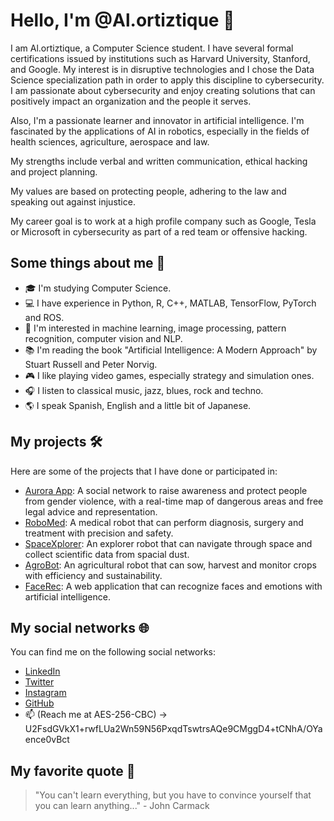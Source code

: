 # Hello, I'm @Al.ortiztique 👋

I am Al.ortiztique, a Computer Science student. I have several formal certifications issued by institutions such as Harvard University, Stanford, and Google. My interest is in disruptive technologies and I chose the Data Science specialization path in order to apply this discipline to cybersecurity. I am passionate about cybersecurity and enjoy creating solutions that can positively impact an organization and the people it serves.

Also, I'm a passionate learner and innovator in artificial intelligence. I'm fascinated by the applications of AI in robotics, especially in the fields of health sciences, agriculture, aerospace and law.

My strengths include verbal and written communication, ethical hacking and project planning.

My values are based on protecting people, adhering to the law and speaking out against injustice.

My career goal is to work at a high profile company such as Google, Tesla or Microsoft in cybersecurity as part of a red team or offensive hacking.

## Some things about me 🤖

- 🎓 I'm studying Computer Science.
- 💻 I have experience in Python, R, C++, MATLAB, TensorFlow, PyTorch and ROS.
- 🚀 I'm interested in machine learning, image processing, pattern recognition, computer vision and NLP.
- 📚 I'm reading the book "Artificial Intelligence: A Modern Approach" by Stuart Russell and Peter Norvig.
- 🎮 I like playing video games, especially strategy and simulation ones.
- 🎧 I listen to classical music, jazz, blues, rock and techno.
- 🌎 I speak Spanish, English and a little bit of Japanese.

## My projects 🛠️

Here are some of the projects that I have done or participated in:

- [Aurora App](https://linktr.ee/auroraapp): A social network to raise awareness and protect people from gender violence, with a real-time map of dangerous areas and free legal advice and representation.
- [RoboMed](https://): A medical robot that can perform diagnosis, surgery and treatment with precision and safety.
- [SpaceXplorer](https://): An explorer robot that can navigate through space and collect scientific data from spacial dust.
- [AgroBot](https://agrobot.com): An agricultural robot that can sow, harvest and monitor crops with efficiency and sustainability.
- [FaceRec](https://): A web application that can recognize faces and emotions with artificial intelligence.

## My social networks 🌐

You can find me on the following social networks:

- [LinkedIn](https://www.linkedin.com/in/Alortiztique)
- [Twitter](https://twitter.com/Alortiztique)
- [Instagram](https://www.instagram.com/Al.ortiztique)
- [GitHub](https://github.com/Alortiztique)
- 📫 (Reach me at AES-256-CBC) -> U2FsdGVkX1+rwfLUa2Wn59N56PxqdTswtrsAQe9CMggD4+tCNhA/OYaence0vBct

## My favorite quote 💬

> "You can't learn everything, but you have to convince yourself that you can learn anything..." - John Carmack


<!---
Alortiztique/Alortiztique is a ✨ special ✨ repository because its `README.md` (this file) appears on your GitHub profile.
You can click the Preview link to take a look at your changes.
--->
